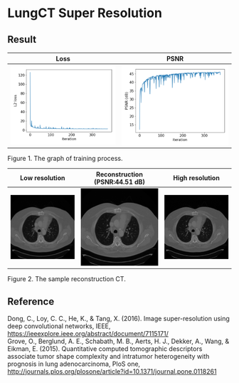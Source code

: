 LungCT Super Resolution
=====

Result
-----
|Loss|PSNR|
|:---:|:---:|
|<img src = 'readme/graph_loss.png'>|<img src = 'readme/graph_psnr.png'>|  

Figure 1. The graph of training process.  

|Low resolution|Reconstruction<br>(PSNR:44.51 dB)|High resolution|
|:---:|:---:|:---:|
|<img src = 'readme/low.png'>|<img src = 'readme/recon.png'>|<img src = 'readme/high.png'>|  

Figure 2. The sample reconstruction CT.  

Reference
-----
Dong, C., Loy, C. C., He, K., & Tang, X. (2016). Image super-resolution using deep convolutional networks, IEEE,  https://ieeexplore.ieee.org/abstract/document/7115171/  
Grove, O., Berglund, A. E., Schabath, M. B., Aerts, H. J., Dekker, A., Wang, & Eikman, E. (2015). Quantitative computed tomographic descriptors associate tumor shape complexity and intratumor heterogeneity with prognosis in lung adenocarcinoma, PloS one, http://journals.plos.org/plosone/article?id=10.1371/journal.pone.0118261  
